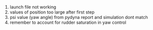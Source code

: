1. launch file not working
2. values of position too large after first step
3. psi value (yaw angle) from pydyna report and simulation dont match
4. remember to account for rudder saturation in yaw control